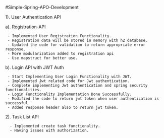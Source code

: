#Simple-Spring-APO-Development


1). User Authentication API

   a). Registration-API

     - Implemented User Registration Functionality.
     - Registration data will be stored in memory with h2 database.
     - Updated the code for validation to return appropriate error response.
     - More modularization added to registration api
     - Use mapstruct for better use.
   

   b). Login API with JWT Auth
   
     - Start Implementing User Login Functionality with JWT.
     - Implemented Jwt related code for Jwt authentication.
     - Complete implementing Jwt authentication and spring security functionalities.
     - Login Functionality Implementation Done Successfully.
     - Modified the code to return jwt token when user authentication is successful.
     - Added response header also to return jwt token.
     



 2). Task List API

      - Implemented create task functionality.
      - Having issues with authorization.

      
